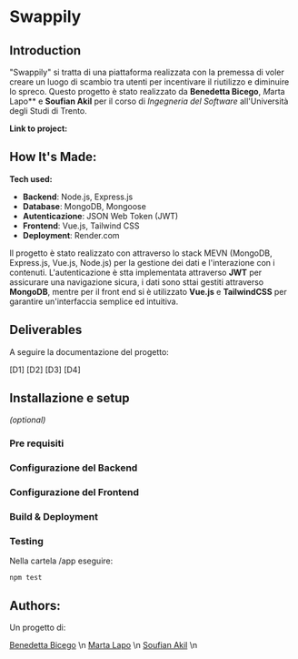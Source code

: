 # Swappily
## Introduction
"Swappily" si tratta di una piattaforma realizzata con la premessa di voler creare un luogo di scambio tra utenti per incentivare il riutilizzo e diminuire lo spreco. Questo progetto è stato realizzato da **Benedetta Bicego**, *M*arta Lapo** e **Soufian Akil** per il corso di *Ingegneria del Software* all'Università degli Studi di Trento. 

**Link to project:** 


## How It's Made:

**Tech used:** 
- **Backend**: Node.js, Express.js
- **Database**: MongoDB, Mongoose
- **Autenticazione**: JSON Web Token (JWT)
- **Frontend**: Vue.js, Tailwind CSS
- **Deployment**: Render.com

Il progetto è stato realizzato con attraverso lo stack MEVN (MongoDB, Express.js, Vue.js, Node.js) per la gestione dei dati e l'interazione con i contenuti. L'autenticazione è stta implementata attraverso **JWT** per assicurare una navigazione sicura, i dati sono sttai gestiti attraverso **MongoDB**, mentre per il front end si è utilizzato **Vue.js** e **TailwindCSS** per garantire un'interfaccia semplice ed intuitiva.

## Deliverables
A seguire la documentazione del progetto:

[D1]
[D2]
[D3]
[D4]

## Installazione e setup
*(optional)*

### Pre requisiti

### Configurazione del Backend

### Configurazione del Frontend

### Build & Deployment

### Testing
Nella cartela /app eseguire:

```
npm test
```

## Authors:
Un progetto di:

[Benedetta Bicego](https://github.com/bennybicego) \n
[Marta Lapo](https://github.com/lapoma) \n
[Soufian Akil](https://github.com/souph) \n


